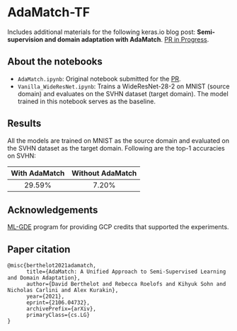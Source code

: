 # AdaMatch-TF
Includes additional materials for the following keras.io blog post: **Semi-supervision and domain adaptation with AdaMatch**. [PR in Progress](https://github.com/keras-team/keras-io/pull/513).

## About the notebooks

* `AdaMatch.ipynb`: Original notebook submitted for the [PR](https://github.com/keras-team/keras-io/pull/513).
* `Vanilla_WideResNet.ipynb`: Trains a WideResNet-28-2 on MNIST (source domain) and evaluates on the SVHN dataset (target domain). The model trained in this notebook serves as the baseline. 

## Results

All the models are trained on MNIST as the source domain and evaluated on the SVHN dataset as the target domain. Following are the top-1 accuracies on SVHN:
          
| With AdaMatch 	| Without AdaMatch 	|
|:-------------:	|:----------------:	|
|     29.59%    	|       7.20%      	|

## Acknowledgements

[ML-GDE](https://developers.google.com/programs/experts/) program for providing GCP credits that supported the experiments. 

## Paper citation

```
@misc{berthelot2021adamatch,
      title={AdaMatch: A Unified Approach to Semi-Supervised Learning and Domain Adaptation}, 
      author={David Berthelot and Rebecca Roelofs and Kihyuk Sohn and Nicholas Carlini and Alex Kurakin},
      year={2021},
      eprint={2106.04732},
      archivePrefix={arXiv},
      primaryClass={cs.LG}
}
```
